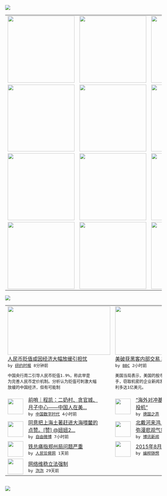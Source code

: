 

<a href="https://github.com/greatfire/z/raw/master/FreeBrowser.apk"><img src="https://raw.githubusercontent.com/greatfire/wiki/master/x/header.png" /></a><table><tr><td width="262" align="center" valign="center"><a href="https://github.com/greatfire/wiki/wiki/nyt" title="纽约时报中文网 国际纵览"><img src="https://raw.githubusercontent.com/greatfire/wiki/master/x/nyt_flag.png" width="215"/></a></td><td width="262" align="center" valign="center"><a href="https://github.com/greatfire/wiki/wiki/dw" title=""><img src="https://raw.githubusercontent.com/greatfire/wiki/master/x/dw_flag.png" width="215"/></a></td><td width="262" align="center" valign="center"><a href="https://github.com/greatfire/wiki/wiki/rmjd" title=""><img src="https://raw.githubusercontent.com/greatfire/wiki/master/x/rmjd_flag.png" width="215"/></a></td></tr><tr><td width="262" align="center" valign="center"><a href="https://github.com/paopaonetizen/website" title="泡泡 - 未经审查的互联网信息"><img src="https://raw.githubusercontent.com/greatfire/wiki/master/x/pp_flag.png" width="215"/></a></td><td width="262" align="center" valign="center"><a href="https://github.com/getlantern/mirror" title="以及自由微博和GreatFire.org官方中文论坛"><img src="https://raw.githubusercontent.com/greatfire/wiki/master/x/lantern_flag.png" width="215"/></a></td><td width="262" align="center" valign="center"><a href="https://github.com/cdtmirrors/m/" title=""><img src="https://raw.githubusercontent.com/greatfire/wiki/master/x/cdt_flag.png" width="215"/></a></td></tr><tr><td width="262" align="center" valign="center"><a href="https://github.com/program-think/blog" title="编程随想的博客"><img src="https://raw.githubusercontent.com/greatfire/wiki/master/x/pt_flag.png" width="215"/></a></td><td width="262" align="center" valign="center"><a href="https://github.com/greatfire/wiki/wiki/bbc" title=""><img src="https://raw.githubusercontent.com/greatfire/wiki/master/x/bbc_flag.png" width="215"/></a></td><td width="262" align="center" valign="center"><a href="https://github.com/freeweibo/s" title="自由微博 - 匿名和不受屏蔽的新浪微博搜索"><img src="https://raw.githubusercontent.com/greatfire/wiki/master/x/fw_flag.png" width="215"/></a></td></tr><tr><td width="262" align="center" valign="center"><a href="https://github.com/greatfire/wiki/wiki/google" title=""><img src="https://raw.githubusercontent.com/greatfire/wiki/master/x/google_flag.png" width="215"/></a></td><td width="262" align="center" valign="center"><a href="https://github.com/bxnews/boxun" title=""><img src="https://raw.githubusercontent.com/greatfire/wiki/master/x/bx_flag.png" width="215"/></a></td><td width="262" align="center" valign="center"><a href="https://github.com/greatfire/wiki/wiki/open-source" title="欢迎访问GreatFire.org开发者项目网站"><img src="https://raw.githubusercontent.com/greatfire/wiki/master/x/open-source_flag.png" width="215"/></a></td></tr></table><img src="https://raw.githubusercontent.com/greatfire/wiki/master/x/newsfeed text.png" /><table cols="4"><tr><td colspan="2" width="380"><a href="https://d27vvsfi5kg7xy.cloudfront.net/business/20150812/c12yuan/"><img src="https://raw.githubusercontent.com/greatfire/wiki/master/x/nyt_logo_b.png" width="330" height="156"/></a></br><a href="https://d27vvsfi5kg7xy.cloudfront.net/business/20150812/c12yuan/">人民币贬值或因经济大幅放缓引担忧</a></br><kbd> by <a href="http://m.cn.nytimes.com/">纽约时报</a> 8分钟前 </kbd></br><pre>中国央行周二引导人民币贬值1.9%，称此举是<br/>为完善人民币定价机制。分析认为贬值可刺激大幅<br/>放缓的中国经济，但有可能制</pre></td><td colspan="2" width="380"><a href="http://www.bbc.com/zhongwen/simp/world/2015/08/150811_us_hacking_trade"><img src="http://a.files.bbci.co.uk/worldservice/live/assets/images/2015/03/07/150307033452_computer_hacker_144x81__nocredit.jpg" width="330" height="156"/></a></br><a href="http://www.bbc.com/zhongwen/simp/world/2015/08/150811_us_hacking_trade">美破获黑客内部交易 非法获利1亿美元</a></br><kbd> by <a href="http://www.bbc.co.uk/zhongwen/simp">BBC</a> 2小时前 </kbd></br><pre>美国当局表示，美国的股市交易员与乌克兰黑客联<br/>手，窃取机密的企业新闻发布资料，5年来非法获<br/>利多达1亿美元。</pre></td></tr><tr><td><img src="http://mmbiz.qpic.cn/mmbiz/rtricsCffrKYNHWAhG4OlhsjysUb8c4fPmibGnke1ACB7TFLquwIz0q42s4xSqglCSbIfHSKWe8qjeDYNtYHBrGQ/640?wx_fmt=jpeg&wxfrom=5&wx_lazy=1" width="50" height="50"/></td><td width="280"><a href="http://feedproxy.google.com/~r/chinadigitaltimes/IyPt/~3/GtHkwWvjDy8/">前哨｜程凯：二奶村、贪官城、<br/>月子中心——中国人在美...</a></br><kbd> by <a href="http://chinadigitaltimes.net/chinese/">中国数字时代</a> 4小时前 </kbd></td><td><img src="http://www.dw.com/image/0,,18565865_302,00.jpg" width="50" height="50"/></td><td width="280"><a href="http://dw.com/p/1GDeK?maca=chi-GK-text-greatfire-all-chinese-15625-xml-mrss">“海外对冲基金在中国股市秘密<br/>投机”</a></br><kbd> by <a href="http://dw.de">德国之声</a> 5小时前 </kbd></td></tr><tr><td><img src="https://raw.githubusercontent.com/greatfire/wiki/master/x/fw_logo.png" width="50" height="50"/></td><td width="280"><a href="https://freeweibo.com/weibo/3874799547679013">同意把上海土著赶进大海喂鳖的<br/>点赞。[赞] @妞妞2...</a></br><kbd> by <a href="https://freeweibo.com/">自由微博</a> 7小时前 </kbd></td><td><img src="https://raw.githubusercontent.com/greatfire/wiki/master/x/bx_logo.png" width="50" height="50"/></td><td width="280"><a href="http://www.boxun.com/news/gb/china/2015/08/201508111345.shtml">北戴河来鸿：经济形势严峻高层<br/>弥漫悲观气氛</a></br><kbd> by <a href="http://www.boxun.com">博讯新闻</a> 1天前 </kbd></td></tr><tr><td><img src="https://raw.githubusercontent.com/greatfire/wiki/master/x/rmjd_logo.png" width="50" height="50"/></td><td width="280"><a href="http://www.rmjdw.com//zhengyizhijian/20150810/15146.html">铁总痛指郑州局问题严重 </a></br><kbd> by <a href="http://www.rmjdw.com/">人民监督网</a> 1天前 </kbd></td><td><img src="https://raw.githubusercontent.com/greatfire/wiki/master/x/pt_logo.png" width="50" height="50"/></td><td width="280"><a href="http://feedproxy.google.com/~r/programthink/~3/hochcCAQhIY/gfw-news.html">2015年8月翻墙快报</a></br><kbd> by <a href="http://program-think.blogspot.com">编程随想</a> 5天前 </kbd></td></tr><tr><td><img src="http://pao-pao.net/sites/pao-pao.net/files/styles/base_adaptive/public/6523513689_baeec3c53c_z_0.jpg?itok=NM8cQ_d1" width="50" height="50"/></td><td width="280"><a href="https://pao-pao.net/article/593">网络维稳立法强制</a></br><kbd> by <a href="https://pao-pao.net">泡泡</a> 29天前 </kbd></td></table></br><a href="https://github.com/greatfire/z/raw/master/FreeBrowser.apk"><img src="https://raw.githubusercontent.com/greatfire/wiki/master/x/download app.png" /></a>